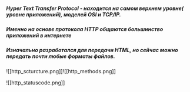 ##### __Hyper Text Transfer Protocol__ - находится на самом верхнем уровне( уровне приложений), моделей OSI и TCP/IP.

##### Именно на основе протокола HTTP общаются большинство приложений в интернете

##### Изначально разработался для передачи HTML, но сейчас можно передать почти любые форматы файлов.
![[http_scturcture.png]]![[http_methods.png]]

![[http_statuscode.png]]